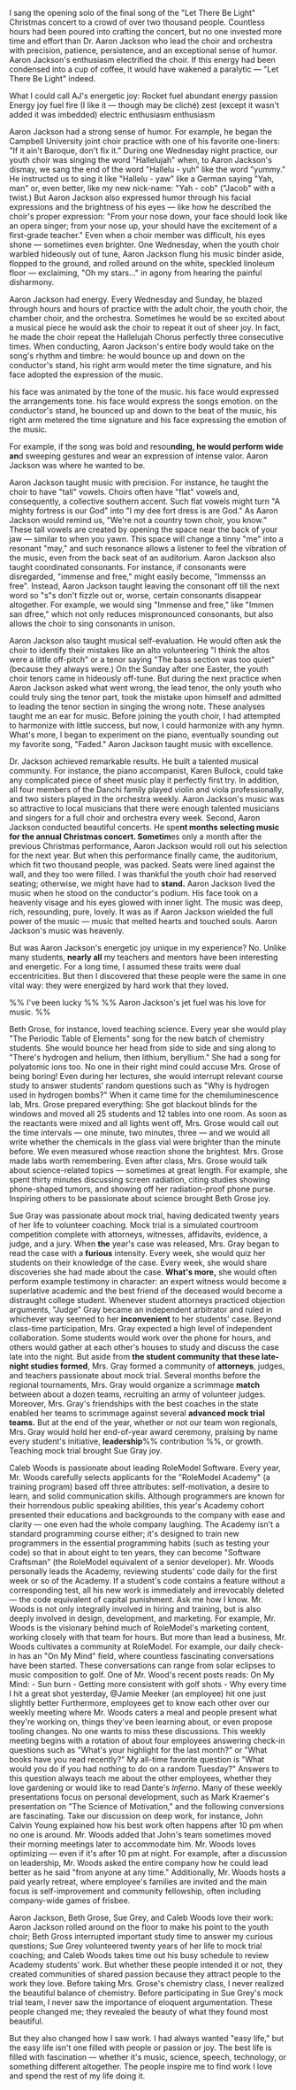 I sang the opening solo of the final song of the "Let There Be Light" Christmas concert to a crowd of over two thousand people. Countless hours had been poured into crafting the concert, but no one invested more time and effort than Dr. Aaron Jackson who lead the choir and orchestra with precision, patience, persistence, and an exceptional sense of humor. Aaron Jackson's enthusiasm electrified the choir. If this energy had been condensed into a cup of coffee, it would have wakened a paralytic — "Let There Be Light" indeed.

What I could call AJ's energetic joy:
	Rocket fuel
	abundant energy
	passion
	Energy
	joy
	fuel
	fire (I like it — though may be cliché)
	zest (except it wasn't added it was imbedded)
	electric enthusiasm
	enthusiasm

Aaron Jackson had a strong sense of humor. For example, he began the Campbell University joint choir practice with one of his favorite one-liners: "If it ain't Baroque, don't fix it.” During one Wednesday night practice, our youth choir was singing the word "Hallelujah" when, to Aaron Jackson's dismay, we sang the end of the word "Hallelu - yuh" like the word "yummy." He instructed us to sing it like "Hallelu - yaw" like a German saying "Yah, man" or, even better, like my new nick-name: "Yah - cob" ("Jacob" with a twist.) But Aaron Jackson also expressed humor through his facial expressions and the brightness of his eyes — like how he described the choir's proper expression: "From your nose down, your face should look like an opera singer; from your nose up, your should have the excitement of a first-grade teacher." Even when a choir member was difficult, his eyes shone — sometimes even brighter. One Wednesday, when the youth choir warbled hideously out of tune, Aaron Jackson flung his music binder aside, flopped to the ground, and rolled around on the white, speckled linoleum floor — exclaiming, "Oh my stars..." in agony from hearing the painful disharmony.

Aaron Jackson had energy. Every Wednesday and Sunday, he blazed through hours and hours of practice with the adult choir, the youth choir, the chamber choir, and the orchestra. Sometimes he would be so excited about a musical piece he would ask the choir to repeat it out of sheer joy. In fact, he made the choir repeat the Hallelujah Chorus perfectly three consecutive times. When conducting, Aaron Jackson's entire body would take on the song's rhythm and timbre: he would bounce up and down on the conductor's stand, his right arm would meter the time signature, and his face adopted the expression of the music. 

his face was animated by the tone of the music.
his face would expressed the arrangements tone.
his face would express the songs emotion.
on the conductor's stand, he bounced up and down to the beat of the music, his right arm metered the time signature and his face expressing the emotion of the music.

For example, if the song was bold and resou**nding, he would perform wide an**d sweeping gestures and wear an expression of intense valor. Aaron Jackson was where he wanted to be.

Aaron Jackson taught music with precision. For instance, he taught the choir to have "tall" vowels. Choirs often have "flat" vowels and, consequently, a collective southern accent. Such flat vowels might turn "A mighty fortress is our God" into "I my dee fort dress is are God." As Aaron Jackson would remind us, "We're not a country town choir, you know.” These tall vowels are created by opening the space near the back of your jaw — similar to when you yawn. This space will change a tinny "me" into a resonant "may," and such resonance allows a listener to feel the vibration of the music, even from the back seat of an auditorium. Aaron Jackson also taught coordinated consonants. For instance, if consonants were disregarded, "immense and free," might easily become, "Immensss an free". Instead, Aaron Jackson taught leaving the consonant off till the next word so "s"s don't fizzle out or, worse, certain consonants disappear altogether. For example, we would sing "Immense and free," like "Immen san dfree," which not only reduces mispronounced consonants, but also allows the choir to sing consonants in unison.

Aaron Jackson also taught musical self-evaluation. He would often ask the choir to identify their mistakes like an alto volunteering "I think the altos were a little off-pitch" or a tenor saying "The bass section was too quiet" (because they always were.)  On the Sunday after one Easter, the youth choir tenors came in hideously off-tune. But during the next practice when Aaron Jackson asked what went wrong, the lead tenor, the only youth who could truly sing the tenor part, took the mistake upon himself and admitted to leading the tenor section in singing the wrong note. These analyses taught me an ear for music. Before joining the youth choir, I had attempted to harmonize with little success, but now, I could harmonize with any hymn. What's more, I began to experiment on the piano, eventually sounding out my favorite song, "Faded." Aaron Jackson taught music with excellence.

Dr. Jackson achieved remarkable results. He built a talented musical community. For instance, the piano accompanist, Karen Bullock, could take any complicated piece of sheet music play it perfectly first try. In addition, all four members of the Danchi family played violin and viola professionally, and two sisters played in the orchestra weekly. Aaron Jackson's music was so attractive to local musicians that there were enough talented musicians and singers for a full choir and orchestra every week. Second, Aaron Jackson conducted beautiful concerts. He spe**nt months selecting music for the annual Christmas concert. Sometim**es only a month after the previous Christmas performance, Aaron Jackson would roll out his selection for the next year. But when this performance finally came, the auditorium, which fit two thousand people, was packed. Seats were lined against the wall, and they too were filled. I was thankful the youth choir had reserved seating; otherwise, we might have had to **stand.** Aaron Jackson lived the music when he stood on the conductor's podium. His face took on a heavenly visage and his eyes glowed with inner light. The music was deep, rich, resounding, pure, lovely. It was as if Aaron Jackson wielded the full power of the music — music that melted hearts and touched souls. Aaron Jackson's music was heavenly.

But was Aaron Jackson's energetic joy unique in my experience? No. Unlike many students, **nearly all** my teachers and mentors have been interesting and energetic. For a long time, I assumed these traits were dual eccentricities. But then I discovered that these people were the same in one vital way: they were energized by hard work that they loved.

%% I've been lucky %%
%% Aaron Jackson's jet fuel was his love for music. %%

Beth Grose, for instance, loved teaching science. Every year she would play "The Periodic Table of Elements" song for the new batch of chemistry students. She would bounce her head from side to side and sing along to "There's hydrogen and helium, then lithium, beryllium." She had a song for polyatomic ions too. No one in their right mind could accuse Mrs. Grose of being boring! Even during her lectures, she would interrupt relevant course study to answer students' random questions such as "Why is hydrogen used in hydrogen bombs?" When it came time for the chemiluminescence lab, Mrs. Grose prepared everything: She got blackout blinds for the windows and moved all 25 students and 12 tables into one room. As soon as the reactants were mixed and all lights went off, Mrs. Grose would call out the time intervals — one minute, two minutes, three — and we would all write whether the chemicals in the glass vial were brighter than the minute before. We even measured whose reaction shone the brightest. Mrs. Grose made labs worth remembering. Even after class, Mrs. Grose would talk about science-related topics — sometimes at great length. For example, she spent thirty minutes discussing screen radiation, citing studies showing phone-shaped tumors, and showing off her radiation-proof phone purse. Inspiring others to be passionate about science brought Beth Grose joy.

Sue Gray was passionate about mock trial, having dedicated twenty years of her life to volunteer coaching. Mock trial is a simulated courtroom competition complete with attorneys, witnesses, affidavits, evidence, a judge, and a jury. When **the** year's case was released, Mrs. Gray began to read the case with a **furious** intensity. Every week, she would quiz her students on their knowledge of the case. Every week, she would share discoveries she had made about the case. **What's more,** she would often perform example testimony in character: an expert witness would become a superlative academic and the best friend of the deceased would become a distraught college student. Whenever student attorneys practiced objection arguments, "Judge" Gray became an independent arbitrator and ruled in whichever way seemed to her **inconvenient** to her students' case. Beyond class-time participation, Mrs. Gray expected a high level of independent collaboration. Some students would work over the phone for hours, and others would gather at each other's houses to study and discuss the case late into the night. But aside from **the student community that these late-night studies formed**, Mrs. Gray formed a community of **attorneys**, judges, and teachers passionate about mock trial. Several months before the regional tournaments, Mrs. Gray would organize a scrimmage **match** between about a dozen teams, recruiting an army of volunteer judges. Moreover, Mrs. Gray's friendships with the best coaches in the state enabled her teams to scrimmage against several **advanced mock trial teams.** But at the end of the year, whether or not our team won regionals, Mrs. Gray would hold her end-of-year award ceremony, praising by name every student's initiative, **leadership**%% contribution %%, or growth. Teaching mock trial brought Sue Gray joy.

Caleb Woods is passionate about leading RoleModel Software. Every year, Mr. Woods carefully selects applicants for the "RoleModel Academy" (a training program) based off three attributes: self-motivation, a desire to learn, and solid communication skills. Although programmers are known for their horrendous public speaking abilities, this year's Academy cohort presented their educations and backgrounds to the company with ease and clarity — one even had the whole company laughing. The Academy isn't a standard programming course either; it's designed to train new programmers in the essential programming habits (such as testing your code) so that in about eight to ten years, they can become "Software Craftsman" (the RoleModel equivalent of a senior developer). Mr. Woods personally leads the Academy, reviewing students' code daily for the first week or so of the Academy. If a student's code contains a feature without a corresponding test, all his new work is immediately and irrevocably deleted — the code equivalent of capital punishment. Ask me how I know. Mr. Woods is not only integrally involved in hiring and training, but is also deeply involved in design, development, and marketing. For example, Mr. Woods is the visionary behind much of RoleModel's marketing content, working closely with that team for hours. But more than lead a business, Mr. Woods cultivates a community at RoleModel. For example, our daily check-in has an "On My Mind" field, where countless fascinating conversations have been started. These conversations can range from solar eclipses to music composition to golf. One of Mr. Wood's recent posts reads: 
	On My Mind:
	- Sun burn
	- Getting more consistent with golf shots
	- Why every time I hit a great shot yesterday, @Jamie Meeker (an employee) hit one just slightly better
Furthermore, employees get to know each other over our weekly meeting where Mr. Woods caters a meal and people present what they're working on, things they've been learning about, or even propose tooling changes. No one wants to miss these discussions. This weekly meeting begins with a rotation of about four employees answering check-in questions such as "What's your highlight for the last month?" or "What books have you read recently?" My all-time favorite question is "What would you do if you had nothing to do on a random Tuesday?" Answers to this question always teach me about the other employees, whether they love gardening or would like to read Dante's *Inferno*. Many of these weekly presentations focus on personal development, such as Mark Kraemer's presentation on "The Science of Motivation," and the following conversions are fascinating. Take our discussion on deep work, for instance, John Calvin Young explained how his best work often happens after 10 pm when no one is around. Mr. Woods added that John's team sometimes moved their morning meetings later to accommodate him. Mr. Woods loves optimizing — even if it's after 10 pm at night. For example, after a discussion on leadership, Mr. Woods asked the entire company how he could lead better as he said "from anyone at any time." Additionally, Mr. Woods hosts a paid yearly retreat, where employee's families are invited and the main focus is self-improvement and community fellowship, often including company-wide games of frisbee. 

Aaron Jackson, Beth Grose, Sue Grey, and Caleb Woods love their work: Aaron Jackson rolled around on the floor to make his point to the youth choir; Beth Gross interrupted important study time to answer my curious questions; Sue Grey volunteered twenty years of her life to mock trial coaching; and Caleb Woods takes time out his busy schedule to review Academy students' work. But whether these people intended it or not, they created communities of shared passion because they attract people to the work they love. Before taking Mrs. Grose's chemistry class, I never realized the beautiful balance of chemistry. Before participating in Sue Grey's mock trial team, I never saw the importance of eloquent argumentation. These people changed me; they revealed the beauty of what they found most beautiful.

But they also changed how I saw work. I had always wanted "easy life," but the easy life isn't one filled with people or passion or joy. The best life is filled with fascination — whether it's music, science, speech, technology, or something different altogether. The people inspire me to find work I love and spend the rest of my life doing it.